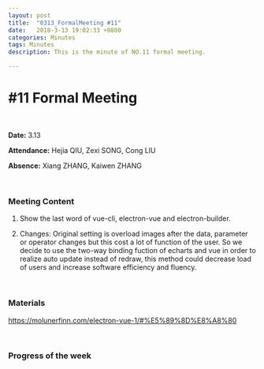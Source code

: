 ```yaml
---
layout: post
title:  "0313_FormalMeeting #11"
date:   2018-3-13 19:02:33 +0800
categories: Minutes
tags: Minutes
description: This is the minute of NO.11 formal meeting.

---
```




# #11 Formal Meeting #

<br>

**Date:** 3.13

**Attendance:** Hejia QIU, Zexi SONG, Cong LIU

**Absence:** Xiang ZHANG, Kaiwen ZHANG




<br>

### Meeting Content ###




1. Show the last word of vue-cli, electron-vue and electron-builder.

2. Changes:
   Original setting is overload images after the data, parameter or operator changes but this cost a lot of function of the user. So we decide to use the two-way binding fuction of echarts and vue in order to realize auto update instead of redraw, this method could decrease load of users and increase software efficiency and fluency.





<br>

### Materials ###
https://molunerfinn.com/electron-vue-1/#%E5%89%8D%E8%A8%80

<br>

### Progress of the week ###

